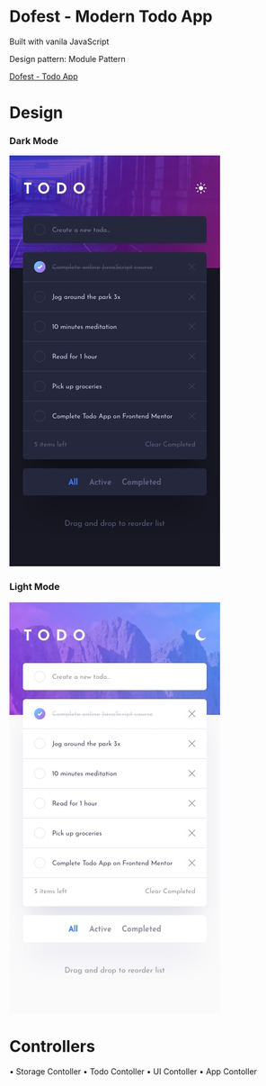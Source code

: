 # Dofest - Modern Todo App

Built with vanila JavaScript

Design pattern: Module Pattern

[Dofest  - Todo App](www.timokonkwo.com/dofest)


# Design
### Dark Mode ###
![Mobile view - dark](./design/mobile-design-dark.jpg)

### Light Mode ###
![Mobile view - light](./design/mobile-design-light.jpg)


# Controllers
• Storage Contoller
• Todo Contoller
• UI Contoller
• App Contoller

